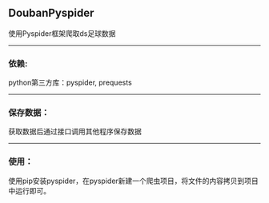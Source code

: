 ## DoubanPyspider
使用Pyspider框架爬取ds足球数据

***

### 依赖:
python第三方库：pyspider, prequests

***

### 保存数据：
获取数据后通过接口调用其他程序保存数据

***

### 使用：
使用pip安装pyspider，在pyspider新建一个爬虫项目，将文件的内容拷贝到项目中运行即可。
